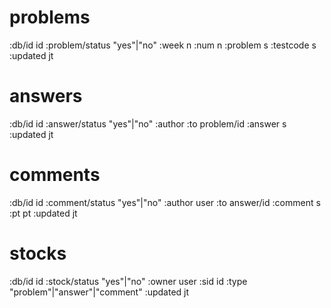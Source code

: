 # problems

:db/id id
:problem/status "yes"|"no"
:week n
:num n
:problem s
:testcode s
:updated jt


# answers

:db/id id
:answer/status "yes"|"no"
:author
:to problem/id
:answer s
:updated jt


# comments

:db/id id
:comment/status "yes"|"no"
:author user
:to answer/id
:comment s
:pt pt
:updated jt


# stocks

:db/id id
:stock/status "yes"|"no"
:owner user
:sid id
:type "problem"|"answer"|"comment"
:updated jt
